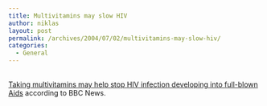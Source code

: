 ```yaml
---
title: Multivitamins may slow HIV
author: niklas
layout: post
permalink: /archives/2004/07/02/multivitamins-may-slow-hiv/
categories:
  - General
---
```

[  
Taking multivitamins may help stop HIV infection developing into full-blown Aids][1] according to BBC News.

 [1]: http://news.bbc.co.uk/1/hi/health/3855837.stm